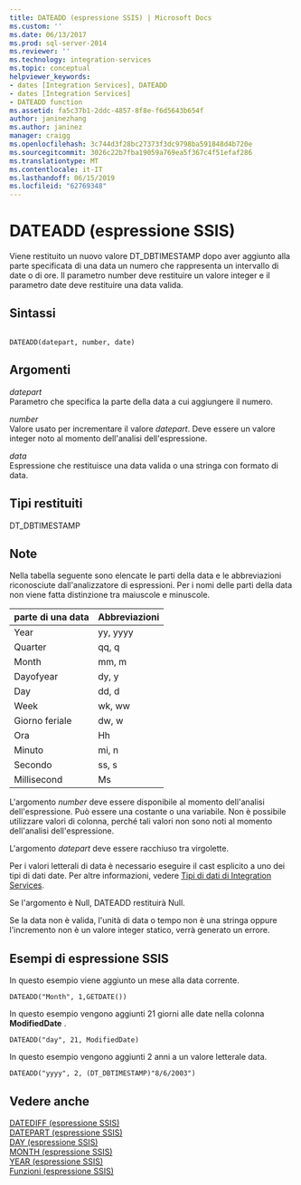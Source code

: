 ```yaml
---
title: DATEADD (espressione SSIS) | Microsoft Docs
ms.custom: ''
ms.date: 06/13/2017
ms.prod: sql-server-2014
ms.reviewer: ''
ms.technology: integration-services
ms.topic: conceptual
helpviewer_keywords:
- dates [Integration Services], DATEADD
- dates [Integration Services]
- DATEADD function
ms.assetid: fa5c37b1-2ddc-4857-8f8e-f6d5643b654f
author: janinezhang
ms.author: janinez
manager: craigg
ms.openlocfilehash: 3c744d3f28bc27373f3dc9798ba591848d4b720e
ms.sourcegitcommit: 3026c22b7fba19059a769ea5f367c4f51efaf286
ms.translationtype: MT
ms.contentlocale: it-IT
ms.lasthandoff: 06/15/2019
ms.locfileid: "62769348"
---
```

# <a name="dateadd-ssis-expression"></a>DATEADD (espressione SSIS)
  Viene restituito un nuovo valore DT_DBTIMESTAMP dopo aver aggiunto alla parte specificata di una data un numero che rappresenta un intervallo di date o di ore. Il parametro number deve restituire un valore integer e il parametro date deve restituire una data valida.  
  
## <a name="syntax"></a>Sintassi  
  
```  
  
DATEADD(datepart, number, date)  
```  
  
## <a name="arguments"></a>Argomenti  
 *datepart*  
 Parametro che specifica la parte della data a cui aggiungere il numero.  
  
 *number*  
 Valore usato per incrementare il valore *datepart*. Deve essere un valore integer noto al momento dell'analisi dell'espressione.  
  
 *data*  
 Espressione che restituisce una data valida o una stringa con formato di data.  
  
## <a name="result-types"></a>Tipi restituiti  
 DT_DBTIMESTAMP  
  
## <a name="remarks"></a>Note  
 Nella tabella seguente sono elencate le parti della data e le abbreviazioni riconosciute dall'analizzatore di espressioni. Per i nomi delle parti della data non viene fatta distinzione tra maiuscole e minuscole.  
  
|parte di una data|Abbreviazioni|  
|--------------|-------------------|  
|Year|yy, yyyy|  
|Quarter|qq, q|  
|Month|mm, m|  
|Dayofyear|dy, y|  
|Day|dd, d|  
|Week|wk, ww|  
|Giorno feriale|dw, w|  
|Ora|Hh|  
|Minuto|mi, n|  
|Secondo|ss, s|  
|Millisecond|Ms|  
  
 L'argomento *number* deve essere disponibile al momento dell'analisi dell'espressione. Può essere una costante o una variabile. Non è possibile utilizzare valori di colonna, perché tali valori non sono noti al momento dell'analisi dell'espressione.  
  
 L'argomento *datepart* deve essere racchiuso tra virgolette.  
  
 Per i valori letterali di data è necessario eseguire il cast esplicito a uno dei tipi di dati date. Per altre informazioni, vedere [Tipi di dati di Integration Services](../data-flow/integration-services-data-types.md).  
  
 Se l'argomento è Null, DATEADD restituirà Null.  
  
 Se la data non è valida, l'unità di data o tempo non è una stringa oppure l'incremento non è un valore integer statico, verrà generato un errore.  
  
## <a name="ssis-expression-examples"></a>Esempi di espressione SSIS  
 In questo esempio viene aggiunto un mese alla data corrente.  
  
```  
DATEADD("Month", 1,GETDATE())  
```  
  
 In questo esempio vengono aggiunti 21 giorni alle date nella colonna **ModifiedDate** .  
  
```  
DATEADD("day", 21, ModifiedDate)  
```  
  
 In questo esempio vengono aggiunti 2 anni a un valore letterale data.  
  
```  
DATEADD("yyyy", 2, (DT_DBTIMESTAMP)"8/6/2003")  
```  
  
## <a name="see-also"></a>Vedere anche  
 [DATEDIFF &#40;espressione SSIS&#41;](datediff-ssis-expression.md)   
 [DATEPART &#40;espressione SSIS&#41;](datepart-ssis-expression.md)   
 [DAY &#40;espressione SSIS&#41;](day-ssis-expression.md)   
 [MONTH &#40;espressione SSIS&#41;](month-ssis-expression.md)   
 [YEAR &#40;espressione SSIS&#41;](year-ssis-expression.md)   
 [Funzioni &#40;espressione SSIS&#41;](functions-ssis-expression.md)  
  
  
